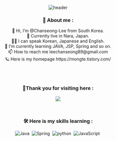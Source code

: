 
<p align="center" class="has-line-data" data-line-start="0" data-line-end="1"><img src="https://capsule-render.vercel.app/api?type=waving&amp;color=6DB33F&amp;height=300&amp;section=header&amp;text=Chanseong%20Lee&amp;fontSize=90" alt="header"></p>


<h3 align="center">🕺 About me : </h3>
<p align="center">
 👋 Hi, I’m @Chanseong-Lee from South Korea.<br>
 🏡 Currently live in Nara, Japan.<br>
 🙋‍♂️ I can speak Korean, Japanese and English.<br>
 🌱 I’m currently learning JAVA, JSP, Spring and so on.<br>
 📫 How to reach me leechanseong89@gmail.com<br>
 🪐 Here is my homepage https://mongte.tistory.com/<br>
</p>
<br><br>
<h3 align="center">🙏Thank you for visiting here : </h3>
<p align="center"><a href="https://hits.seeyoufarm.com"><img src="https://hits.seeyoufarm.com/api/count/incr/badge.svg?url=https%3A%2F%2Fgithub.com%2FChanseong-Lee%2FChanseong-Lee%2F&count_bg=%2359B6CD&title_bg=%2359B6CD&icon=reddit.svg&icon_color=%23FFFFFF&title=today&edge_flat=false"/></a></p>
<br>
<h3 align="center">🛠 Here is my skills learning : </h3>
<p align="center">
<img src="https://img.shields.io/badge/Java-007396.svg?&amp;style=for-the-badge&amp;logo=Java&amp;logoColor=white" alt="Java">&nbsp;
<img src="https://img.shields.io/badge/Spring-6DB33F.svg?&amp;style=for-the-badge&amp;logo=Spring&amp;logoColor=white" alt="Spring">&nbsp;
<img src="https://img.shields.io/badge/Python-3776AB.svg?&amp;style=for-the-badge&amp;logo=Python&amp;logoColor=F7DF1E" alt="python">&nbsp;
<img src="https://img.shields.io/badge/JavaScript-F7DF1E.svg?&amp;style=for-the-badge&amp;logo=JavaScript&amp;logoColor=black" alt="JavaScript">&nbsp;
</p>
<br>

<!---
Chanseong-Lee/Chanseong-Lee is a ✨ special ✨ repository because its `README.md` (this file) appears on your GitHub profile.
You can click the Preview link to take a look at your changes.
--->
